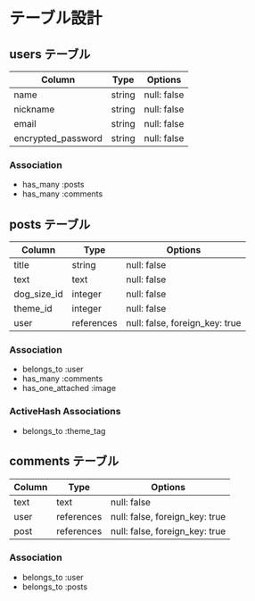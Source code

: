 # テーブル設計

## users テーブル

| Column             | Type   | Options     | 
| ------------------ | ------ | ----------- | 
| name               | string | null: false | 
| nickname           | string | null: false | 
| email              | string | null: false | 
| encrypted_password | string | null: false | 

### Association

- has_many :posts
- has_many :comments


## posts テーブル

| Column       | Type       | Options                        | 
| ------------ | ---------- | ------------------------------ | 
| title        | string     | null: false                    | 
| text         | text       | null: false                    | 
| dog_size_id  | integer    | null: false                    | 
| theme_id     | integer    | null: false                    | 
| user         | references | null: false, foreign_key: true | 

### Association

- belongs_to :user
- has_many :comments
- has_one_attached :image

### ActiveHash Associations

- belongs_to :theme_tag


## comments テーブル

| Column | Type       | Options                        | 
| ------ | ---------- | ------------------------------ | 
| text   | text       | null: false                    | 
| user   | references | null: false, foreign_key: true | 
| post   | references | null: false, foreign_key: true | 

### Association

- belongs_to :user
- belongs_to :posts